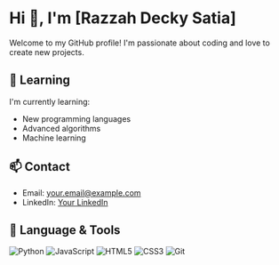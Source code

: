 # Hi 👋, I'm [Razzah Decky Satia]

Welcome to my GitHub profile! I'm passionate about coding and love to create new projects.

## 🌱 Learning

I'm currently learning:

- New programming languages
- Advanced algorithms
- Machine learning

## 📫 Contact

- Email: your.email@example.com
- LinkedIn: [Your LinkedIn](https://www.linkedin.com/in/yourlinkedin)

## 🔧 Language & Tools

![Python](https://img.shields.io/badge/-Python-3776AB?style=flat&logo=python&logoColor=white)
![JavaScript](https://img.shields.io/badge/-JavaScript-F7DF1E?style=flat&logo=javascript&logoColor=white)
![HTML5](https://img.shields.io/badge/-HTML5-E34F26?style=flat&logo=html5&logoColor=white)
![CSS3](https://img.shields.io/badge/-CSS3-1572B6?style=flat&logo=css3&logoColor=white)
![Git](https://img.shields.io/badge/-Git-F05032?style=flat&logo=git&logoColor=white)
